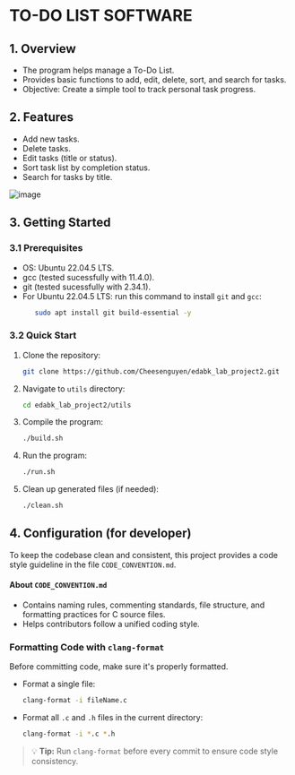 # TO-DO LIST SOFTWARE

## 1. Overview

- The program helps manage a To-Do List.
- Provides basic functions to add, edit, delete, sort, and search for tasks.
- Objective: Create a simple tool to track personal task progress.

## 2. Features

- Add new tasks.
- Delete tasks.
- Edit tasks (title or status).
- Sort task list by completion status.
- Search for tasks by title.

![image](https://github.com/user-attachments/assets/5e88c0db-b09c-47dc-bb82-7d20ce224e26)


## 3. Getting Started

### 3.1 Prerequisites

- OS: Ubuntu 22.04.5 LTS.
- gcc (tested sucessfully with 11.4.0).
- git (tested sucessfully with 2.34.1).
- For Ubuntu 22.04.5 LTS: run this command to install `git` and `gcc`:
    ```sh
       sudo apt install git build-essential -y
    ``` 
### 3.2 Quick Start

1. Clone the repository:
   ```sh
   git clone https://github.com/Cheesenguyen/edabk_lab_project2.git
   ```
2. Navigate to `utils` directory:
   ```sh
   cd edabk_lab_project2/utils
   ```
3. Compile the program:
   ```sh
   ./build.sh
   ```
4. Run the program:
   ```sh
   ./run.sh
   ```
5. Clean up generated files (if needed):
   ```sh
   ./clean.sh
   ```

## 4. Configuration (for developer)

To keep the codebase clean and consistent, this project provides a code style guideline in the file `CODE_CONVENTION.md`.

#### About `CODE_CONVENTION.md`
- Contains naming rules, commenting standards, file structure, and formatting practices for C source files.
- Helps contributors follow a unified coding style.

### Formatting Code with `clang-format`

Before committing code, make sure it's properly formatted.

- Format a single file:
  ```sh
  clang-format -i fileName.c
  ```

- Format all `.c` and `.h` files in the current directory:
  ```sh
  clang-format -i *.c *.h
  ```

> 💡 **Tip:** Run `clang-format` before every commit to ensure code style consistency.

